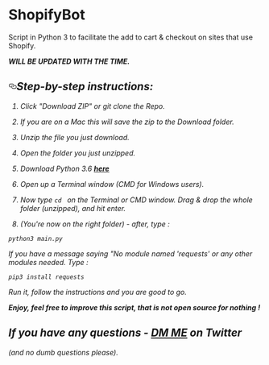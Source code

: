# ShopifyBot
Script in Python 3 to facilitate the add to cart & checkout on sites that use Shopify.
<p>
<p><strong> <i>WILL BE UPDATED WITH THE TIME. <i></p></strong>

<h2><a id="user-content-step-by-step-instructions" class="anchor" href="#step-by-step-instructions" aria-hidden="true"><svg aria-hidden="true" class="octicon octicon-link" height="16" version="1.1" viewBox="0 0 16 16" width="16"><path fill-rule="evenodd" d="M4 9h1v1H4c-1.5 0-3-1.69-3-3.5S2.55 3 4 3h4c1.45 0 3 1.69 3 3.5 0 1.41-.91 2.72-2 3.25V8.59c.58-.45 1-1.27 1-2.09C10 5.22 8.98 4 8 4H4c-.98 0-2 1.22-2 2.5S3 9 4 9zm9-3h-1v1h1c1 0 2 1.22 2 2.5S13.98 12 13 12H9c-.98 0-2-1.22-2-2.5 0-.83.42-1.64 1-2.09V6.25c-1.09.53-2 1.84-2 3.25C6 11.31 7.55 13 9 13h4c1.45 0 3-1.69 3-3.5S14.5 6 13 6z"></path></svg></a>Step-by-step instructions:</h2>
<ol>
<li>
<p>Click "Download ZIP" or git clone the Repo.</p>
</li>
<li>
<p>If you are on a Mac this will save the zip to the Download folder.</p>
</li>
<li>
<p>Unzip the file you just download.</p>
</li>
<li>
<p>Open the folder you just unzipped.</p>
</li>
<li>
<p>Download Python 3.6 <a href="https://www.python.org/downloads/release/python-360/" target="_blank"><b>here</b></a>
</li>
<li>
<p>Open up a Terminal window (CMD for Windows users).</p>
</li>
<li>
<p>Now type
<code>cd </code> on the Terminal or CMD window. Drag & drop the whole folder (unzipped), and hit enter.</p>
</li>
<li>
(You're now on the right folder) - after, type :</ol>
<pre><code>python3 main.py
</code></pre>
<p>If you have a message saying "No module named 'requests' or any other modules needed. Type :
<pre><code>pip3 install requests</code></pre></p>
<p>Run it, follow the instructions and you are good to go.</p>
<p><b> Enjoy, feel free to improve this script, that is not open source for nothing !</b></p>
<p>
<h2> If you have any questions - <a href="https://www.twitter.com/alexxbessis">DM ME</a> on Twitter</h2>(and no dumb questions please).
